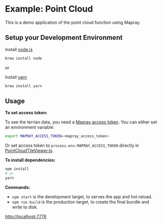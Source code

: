 # Example: Point Cloud
This is a demo application of the point cloud function using Mapray.

## Setup your Development Environment
Install [node.js](https://nodejs.org/)
```bash
brew install node
```
or

Install [yarn](https://yarnpkg.com/en/)
```bash
brew install yarn
```

## Usage
**To set access token:**

To see the terrian data, you need a [Mapray access token](/doc/developer-guide/GettingStarted/index.md). You can either set an environment variable:

```bash
export MAPRAY_ACCESS_TOKEN=<mapray_access_token>
```

Or set access token to `process.env.MAPRAY_ACCESS_TOKEN` directly in [PointCloudTileViewer.ts](./src/PointCloudTileViewer.ts).


**To install dependencies:**

```bash
npm install
# or
yarn
```

**Commands:**
* `npm start` is the development target, to serves the app and hot reload.
* `npm run build` is the production target, to create the final bundle and write to disk.

[http://localhost:7776](http://localhost:7776)
